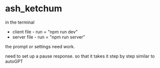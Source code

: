 # ash_ketchum


in the terminal 

- client file - run = "npm run dev"
- server file - run = "npm run server"

the prompt or settings need work. 

need to set up a pause response. so that it takes it step by step similar to autoGPT